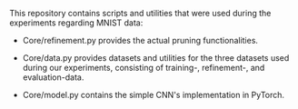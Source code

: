 This repository contains scripts and utilities that were used during the experiments regarding MNIST data:

- Core/refinement.py provides the actual pruning functionalities. 

- Core/data.py provides datasets and utilities for the three datasets used during our experiments, consisting of training-, refinement-, and evaluation-data.

- Core/model.py contains the simple CNN's implementation in PyTorch. 

